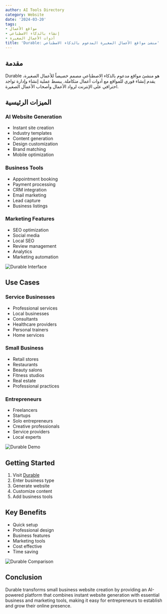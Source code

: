```yaml
---
author: AI Tools Directory
category: Website
date: '2024-03-20'
tags:
- مواقع الأعمال
- إنشاء بالذكاء الاصطناعي
- أدوات الأعمال الصغيرة
title: 'Durable: منشئ مواقع الأعمال الصغيرة المدعوم بالذكاء الاصطناعي'
---
```


## مقدمة

Durable هو منشئ مواقع مدعوم بالذكاء الاصطناعي مصمم خصيصاً للأعمال الصغيرة، يقدم إنشاء فوري للمواقع مع أدوات أعمال متكاملة. يبسط عملية إنشاء وإدارة تواجد احترافي على الإنترنت لرواد الأعمال وأصحاب الأعمال الصغيرة.

## الميزات الرئيسية

### AI Website Generation
- Instant site creation
- Industry templates
- Content generation
- Design customization
- Brand matching
- Mobile optimization

### Business Tools
- Appointment booking
- Payment processing
- CRM integration
- Email marketing
- Lead capture
- Business listings

### Marketing Features
- SEO optimization
- Social media
- Local SEO
- Review management
- Analytics
- Marketing automation

![Durable Interface](/imgs/durable/interface.jpg)

## Use Cases

### Service Businesses
- Professional services
- Local businesses
- Consultants
- Healthcare providers
- Personal trainers
- Home services

### Small Business
- Retail stores
- Restaurants
- Beauty salons
- Fitness studios
- Real estate
- Professional practices

### Entrepreneurs
- Freelancers
- Startups
- Solo entrepreneurs
- Creative professionals
- Service providers
- Local experts

![Durable Demo](/imgs/durable/demo.jpg)

## Getting Started

1. Visit [Durable](https://durable.co)
2. Enter business type
3. Generate website
4. Customize content
5. Add business tools

## Key Benefits

- Quick setup
- Professional design
- Business features
- Marketing tools
- Cost effective
- Time saving

![Durable Comparison](/imgs/durable/comparison.jpg)

## Conclusion

Durable transforms small business website creation by providing an AI-powered platform that combines instant website generation with essential business and marketing tools, making it easy for entrepreneurs to establish and grow their online presence.